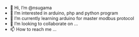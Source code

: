 - 👋 Hi, I’m @nsugama
- 👀 I’m interested in arduino, php and python program
- 🌱 I’m currently learning arduino for master modbus protocol
- 💞️ I’m looking to collaborate on ...
- 📫 How to reach me ...

<!---
nsugama/nsugama is a ✨ special ✨ repository because its `README.md` (this file) appears on your GitHub profile.
You can click the Preview link to take a look at your changes.
--->
